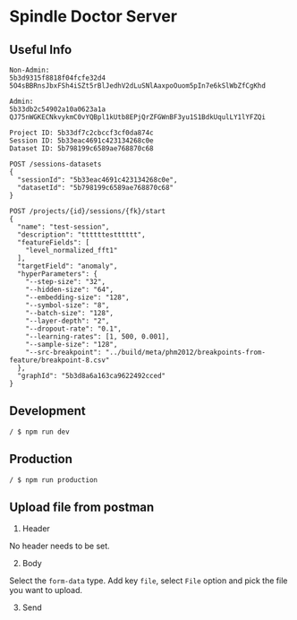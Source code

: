 # Spindle Doctor Server

## Useful Info

```
Non-Admin:
5b3d9315f8818f04fcfe32d4
5O4sBBRnsJbxFSh4iSZt5rBlJedhV2dLuSNlAaxpoOuom5pIn7e6kSlWbZfCgKhd

Admin:
5b33db2c54902a10a0623a1a
QJ75nWGKECNkvykmC0vYQBpl1kUtb8EPjQrZFGWnBF3yu1S1BdkUqulLY1lYFZQi
```

```
Project ID: 5b33df7c2cbccf3cf0da874c
Session ID: 5b33eac4691c423134268c0e
Dataset ID: 5b798199c6589ae768870c68

POST /sessions-datasets
{
  "sessionId": "5b33eac4691c423134268c0e",
  "datasetId": "5b798199c6589ae768870c68"
}

POST /projects/{id}/sessions/{fk}/start
{
  "name": "test-session",
  "description": "ttttttestttttt",
  "featureFields": [
    "level_normalized_fft1"
  ],
  "targetField": "anomaly",
  "hyperParameters": {
    "--step-size": "32",
    "--hidden-size": "64",
    "--embedding-size": "128",
    "--symbol-size": "8",
    "--batch-size": "128",
    "--layer-depth": "2",
    "--dropout-rate": "0.1",
    "--learning-rates": [1, 500, 0.001],
    "--sample-size": "128",
    "--src-breakpoint": "../build/meta/phm2012/breakpoints-from-feature/breakpoint-8.csv"
  },
  "graphId": "5b3d8a6a163ca9622492cced"
}
```

## Development

```
/ $ npm run dev
```

## Production

```
/ $ npm run production
```

## Upload file from postman

1. Header

  No header needs to be set.

2. Body

  Select the `form-data` type. Add key `file`, select `File` option and pick the file you want to upload.

3. Send
